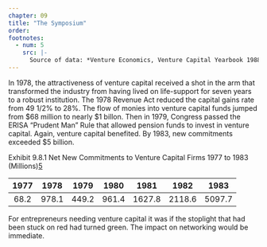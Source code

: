 ```yaml
---
chapter: 09
title: "The Symposium"
order:
footnotes:
  - num: 5
    src: |-
      Source of data: *Venture Economics, Venture Capital Yearbook 1988*, p. 17 Entries are presented in 1987 dollars, deflated using the GNP deflator. From NBER Working Paper Series: *Venture Capital and Capital Gains Taxation*, James M. Poterba, Working Paper No. 2832 
---
```


In 1978, the attractiveness of venture capital received a shot in the arm that transformed the industry from having lived on life-support for seven years to a robust institution. The 1978 Revenue Act reduced the capital gains rate from 49 1/2% to 28%. The flow of monies into venture capital funds jumped from $68 million to nearly $1 billon. Then in 1979, Congress passed the ERISA “Prudent Man” Rule that allowed pension funds to invest in venture capital. Again, venture capital benefited. By 1983, new commitments exceeded $5 billion.

Exhibit 9.8.1 Net New Commitments to Venture Capital Firms 1977 to 1983 (Millions)<a name="fnloc5" href="#fn5">5</a>

**1977**|**1978**|**1979**|**1980**|**1981**|**1982**|**1983**
:-----:|:-----:|:-----:|:-----:|:-----:|:-----:|:-----:
68.2|978.1|449.2|961.4|1627.8|2118.6|5097.7

For entrepreneurs needing venture capital it was if the stoplight that had been stuck on red had turned green. The impact on networking would be immediate.
